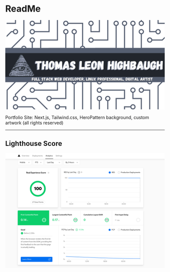 # ReadMe

![twitter card](public/static/images/twitter-card.png)

Portfolio Site: Next.js, Tailwind.css, HeroPattern background, custom artwork (all rights reserved)

---

## Lighthouse Score

![Lighthouse Score](public/static/images/lighthouse.png)

